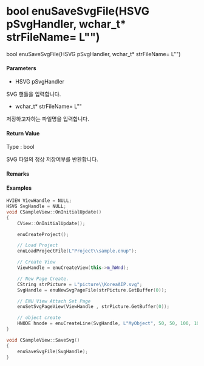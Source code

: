 # bool enuSaveSvgFile\(HSVG pSvgHandler, wchar\_t\* strFileName= L""\)

bool enuSaveSvgFile\(HSVG pSvgHandler, wchar\_t\* strFileName= L""\)

#### Parameters

* HSVG pSvgHandler

SVG 핸들을 입력합니다.

* wchar\_t\* strFileName= L""

저장하고자하는 파일명을 입력합니다.

#### Return Value

Type : bool

SVG 파일의 정상 저장여부를 반환합니다.

#### Remarks

#### Examples

```cpp
HVIEW ViewHandle = NULL; 
HSVG SvgHandle = NULL;
void CSampleView::OnInitialUpdate() 
{ 
    CView::OnInitialUpdate(); 

    enuCreateProject(); 

    // Load Project
    enuLoadProjectFile(L"Project\\sample.enup"); 

    // Create View
    ViewHandle = enuCreateView(this->m_hWnd); 

    // New Page Create. 
    CString strPicture = L"picture\\KoreaAIP.svg"; 
    SvgHandle = enuNewSvgPageFile(strPicture.GetBuffer(0)); 

    // ENU View Attach Set Page 
    enuSetSvgPageView(ViewHandle , strPicture.GetBuffer(0)); 

    // object create
    HNODE hnode = enuCreateLine(SvgHandle, L"MyObject", 50, 50, 100, 100, 0, 0);
}

void CSampleView::SaveSvg()
{
    enuSaveSvgFile(SvgHandle);
}
```



